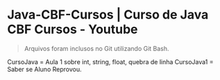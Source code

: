 # Java-CBF-Cursos | Curso de Java CBF Cursos - Youtube
> Arquivos foram inclusos no Git utilizando Git Bash.


CursoJava = Aula 1 sobre int, string, float, quebra de linha
CursoJava1 = Saber se Aluno Reprovou.

